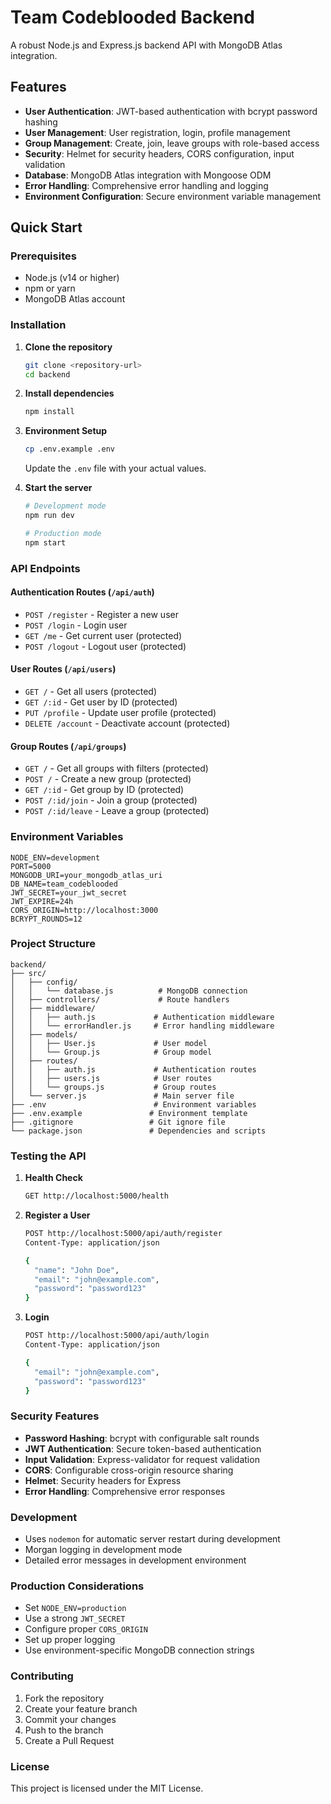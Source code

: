# Team Codeblooded Backend

A robust Node.js and Express.js backend API with MongoDB Atlas integration.

## Features

- **User Authentication**: JWT-based authentication with bcrypt password hashing
- **User Management**: User registration, login, profile management
- **Group Management**: Create, join, leave groups with role-based access
- **Security**: Helmet for security headers, CORS configuration, input validation
- **Database**: MongoDB Atlas integration with Mongoose ODM
- **Error Handling**: Comprehensive error handling and logging
- **Environment Configuration**: Secure environment variable management

## Quick Start

### Prerequisites

- Node.js (v14 or higher)
- npm or yarn
- MongoDB Atlas account

### Installation

1. **Clone the repository**

   ```bash
   git clone <repository-url>
   cd backend
   ```

2. **Install dependencies**

   ```bash
   npm install
   ```

3. **Environment Setup**

   ```bash
   cp .env.example .env
   ```

   Update the `.env` file with your actual values.

4. **Start the server**

   ```bash
   # Development mode
   npm run dev

   # Production mode
   npm start
   ```

### API Endpoints

#### Authentication Routes (`/api/auth`)

- `POST /register` - Register a new user
- `POST /login` - Login user
- `GET /me` - Get current user (protected)
- `POST /logout` - Logout user (protected)

#### User Routes (`/api/users`)

- `GET /` - Get all users (protected)
- `GET /:id` - Get user by ID (protected)
- `PUT /profile` - Update user profile (protected)
- `DELETE /account` - Deactivate account (protected)

#### Group Routes (`/api/groups`)

- `GET /` - Get all groups with filters (protected)
- `POST /` - Create a new group (protected)
- `GET /:id` - Get group by ID (protected)
- `POST /:id/join` - Join a group (protected)
- `POST /:id/leave` - Leave a group (protected)

### Environment Variables

```env
NODE_ENV=development
PORT=5000
MONGODB_URI=your_mongodb_atlas_uri
DB_NAME=team_codeblooded
JWT_SECRET=your_jwt_secret
JWT_EXPIRE=24h
CORS_ORIGIN=http://localhost:3000
BCRYPT_ROUNDS=12
```

### Project Structure

```
backend/
├── src/
│   ├── config/
│   │   └── database.js          # MongoDB connection
│   ├── controllers/             # Route handlers
│   ├── middleware/
│   │   ├── auth.js             # Authentication middleware
│   │   └── errorHandler.js     # Error handling middleware
│   ├── models/
│   │   ├── User.js             # User model
│   │   └── Group.js            # Group model
│   ├── routes/
│   │   ├── auth.js             # Authentication routes
│   │   ├── users.js            # User routes
│   │   └── groups.js           # Group routes
│   └── server.js               # Main server file
├── .env                        # Environment variables
├── .env.example               # Environment template
├── .gitignore                 # Git ignore file
└── package.json               # Dependencies and scripts
```

### Testing the API

1. **Health Check**

   ```bash
   GET http://localhost:5000/health
   ```

2. **Register a User**

   ```bash
   POST http://localhost:5000/api/auth/register
   Content-Type: application/json

   {
     "name": "John Doe",
     "email": "john@example.com",
     "password": "password123"
   }
   ```

3. **Login**

   ```bash
   POST http://localhost:5000/api/auth/login
   Content-Type: application/json

   {
     "email": "john@example.com",
     "password": "password123"
   }
   ```

### Security Features

- **Password Hashing**: bcrypt with configurable salt rounds
- **JWT Authentication**: Secure token-based authentication
- **Input Validation**: Express-validator for request validation
- **CORS**: Configurable cross-origin resource sharing
- **Helmet**: Security headers for Express
- **Error Handling**: Comprehensive error responses

### Development

- Uses `nodemon` for automatic server restart during development
- Morgan logging in development mode
- Detailed error messages in development environment

### Production Considerations

- Set `NODE_ENV=production`
- Use a strong `JWT_SECRET`
- Configure proper `CORS_ORIGIN`
- Set up proper logging
- Use environment-specific MongoDB connection strings

### Contributing

1. Fork the repository
2. Create your feature branch
3. Commit your changes
4. Push to the branch
5. Create a Pull Request

### License

This project is licensed under the MIT License.
